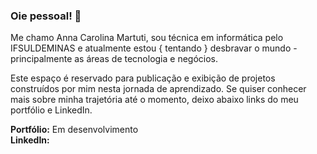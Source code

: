 ### Oie pessoal! 👋
Me chamo Anna Carolina Martuti, sou técnica em informática pelo IFSULDEMINAS e atualmente estou { tentando } desbravar o mundo - principalmente as áreas de tecnologia e negócios. 

Este espaço é reservado para publicação e exibição de projetos construídos por mim nesta jornada de aprendizado. Se quiser conhecer mais sobre minha trajetória até o momento, deixo abaixo links do meu portfólio e LinkedIn. <br>

<strong>Portfólio:</strong> Em desenvolvimento <br>
<strong>LinkedIn:</strong> <br>

<!--
**martuti/martuti** is a ✨ _special_ ✨ repository because its `README.md` (this file) appears on your GitHub profile.

Here are some ideas to get you started:

- 🔭 I’m currently working on ...
- 🌱 I’m currently learning ...
- 👯 I’m looking to collaborate on ...
- 🤔 I’m looking for help with ...
- 💬 Ask me about ...
- 📫 How to reach me: ...
- 😄 Pronouns: ...
- ⚡ Fun fact: ...
-->
